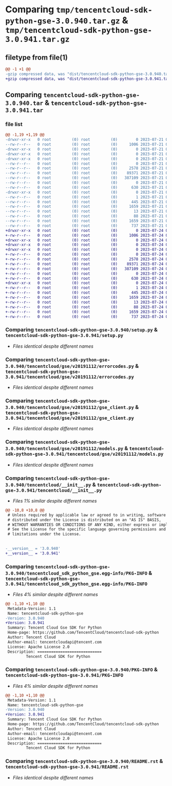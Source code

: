 # Comparing `tmp/tencentcloud-sdk-python-gse-3.0.940.tar.gz` & `tmp/tencentcloud-sdk-python-gse-3.0.941.tar.gz`

## filetype from file(1)

```diff
@@ -1 +1 @@
-gzip compressed data, was "dist/tencentcloud-sdk-python-gse-3.0.940.tar", last modified: Fri Jul 21 00:32:05 2023, max compression
+gzip compressed data, was "dist/tencentcloud-sdk-python-gse-3.0.941.tar", last modified: Mon Jul 24 00:37:45 2023, max compression
```

## Comparing `tencentcloud-sdk-python-gse-3.0.940.tar` & `tencentcloud-sdk-python-gse-3.0.941.tar`

### file list

```diff
@@ -1,19 +1,19 @@
-drwxr-xr-x   0 root         (0) root         (0)        0 2023-07-21 00:32:05.000000 tencentcloud-sdk-python-gse-3.0.940/
--rw-r--r--   0 root         (0) root         (0)     1006 2023-07-21 00:32:05.000000 tencentcloud-sdk-python-gse-3.0.940/setup.py
-drwxr-xr-x   0 root         (0) root         (0)        0 2023-07-21 00:32:05.000000 tencentcloud-sdk-python-gse-3.0.940/tencentcloud/
-drwxr-xr-x   0 root         (0) root         (0)        0 2023-07-21 00:32:05.000000 tencentcloud-sdk-python-gse-3.0.940/tencentcloud/gse/
-drwxr-xr-x   0 root         (0) root         (0)        0 2023-07-21 00:32:05.000000 tencentcloud-sdk-python-gse-3.0.940/tencentcloud/gse/v20191112/
--rw-r--r--   0 root         (0) root         (0)        0 2023-07-21 00:32:05.000000 tencentcloud-sdk-python-gse-3.0.940/tencentcloud/gse/v20191112/__init__.py
--rw-r--r--   0 root         (0) root         (0)     2578 2023-07-21 00:32:05.000000 tencentcloud-sdk-python-gse-3.0.940/tencentcloud/gse/v20191112/errorcodes.py
--rw-r--r--   0 root         (0) root         (0)    89371 2023-07-21 00:32:05.000000 tencentcloud-sdk-python-gse-3.0.940/tencentcloud/gse/v20191112/gse_client.py
--rw-r--r--   0 root         (0) root         (0)   387109 2023-07-21 00:32:05.000000 tencentcloud-sdk-python-gse-3.0.940/tencentcloud/gse/v20191112/models.py
--rw-r--r--   0 root         (0) root         (0)        0 2023-07-21 00:32:05.000000 tencentcloud-sdk-python-gse-3.0.940/tencentcloud/gse/__init__.py
--rw-r--r--   0 root         (0) root         (0)      630 2023-07-21 00:32:05.000000 tencentcloud-sdk-python-gse-3.0.940/tencentcloud/__init__.py
-drwxr-xr-x   0 root         (0) root         (0)        0 2023-07-21 00:32:05.000000 tencentcloud-sdk-python-gse-3.0.940/tencentcloud_sdk_python_gse.egg-info/
--rw-r--r--   0 root         (0) root         (0)        1 2023-07-21 00:32:05.000000 tencentcloud-sdk-python-gse-3.0.940/tencentcloud_sdk_python_gse.egg-info/dependency_links.txt
--rw-r--r--   0 root         (0) root         (0)      445 2023-07-21 00:32:05.000000 tencentcloud-sdk-python-gse-3.0.940/tencentcloud_sdk_python_gse.egg-info/SOURCES.txt
--rw-r--r--   0 root         (0) root         (0)     1659 2023-07-21 00:32:05.000000 tencentcloud-sdk-python-gse-3.0.940/tencentcloud_sdk_python_gse.egg-info/PKG-INFO
--rw-r--r--   0 root         (0) root         (0)       13 2023-07-21 00:32:05.000000 tencentcloud-sdk-python-gse-3.0.940/tencentcloud_sdk_python_gse.egg-info/top_level.txt
--rw-r--r--   0 root         (0) root         (0)       88 2023-07-21 00:32:05.000000 tencentcloud-sdk-python-gse-3.0.940/setup.cfg
--rw-r--r--   0 root         (0) root         (0)     1659 2023-07-21 00:32:05.000000 tencentcloud-sdk-python-gse-3.0.940/PKG-INFO
--rw-r--r--   0 root         (0) root         (0)      737 2023-07-21 00:32:05.000000 tencentcloud-sdk-python-gse-3.0.940/README.rst
+drwxr-xr-x   0 root         (0) root         (0)        0 2023-07-24 00:37:45.000000 tencentcloud-sdk-python-gse-3.0.941/
+-rw-r--r--   0 root         (0) root         (0)     1006 2023-07-24 00:37:45.000000 tencentcloud-sdk-python-gse-3.0.941/setup.py
+drwxr-xr-x   0 root         (0) root         (0)        0 2023-07-24 00:37:45.000000 tencentcloud-sdk-python-gse-3.0.941/tencentcloud/
+drwxr-xr-x   0 root         (0) root         (0)        0 2023-07-24 00:37:45.000000 tencentcloud-sdk-python-gse-3.0.941/tencentcloud/gse/
+drwxr-xr-x   0 root         (0) root         (0)        0 2023-07-24 00:37:45.000000 tencentcloud-sdk-python-gse-3.0.941/tencentcloud/gse/v20191112/
+-rw-r--r--   0 root         (0) root         (0)        0 2023-07-24 00:37:45.000000 tencentcloud-sdk-python-gse-3.0.941/tencentcloud/gse/v20191112/__init__.py
+-rw-r--r--   0 root         (0) root         (0)     2578 2023-07-24 00:37:45.000000 tencentcloud-sdk-python-gse-3.0.941/tencentcloud/gse/v20191112/errorcodes.py
+-rw-r--r--   0 root         (0) root         (0)    89371 2023-07-24 00:37:45.000000 tencentcloud-sdk-python-gse-3.0.941/tencentcloud/gse/v20191112/gse_client.py
+-rw-r--r--   0 root         (0) root         (0)   387109 2023-07-24 00:37:45.000000 tencentcloud-sdk-python-gse-3.0.941/tencentcloud/gse/v20191112/models.py
+-rw-r--r--   0 root         (0) root         (0)        0 2023-07-24 00:37:45.000000 tencentcloud-sdk-python-gse-3.0.941/tencentcloud/gse/__init__.py
+-rw-r--r--   0 root         (0) root         (0)      630 2023-07-24 00:37:45.000000 tencentcloud-sdk-python-gse-3.0.941/tencentcloud/__init__.py
+drwxr-xr-x   0 root         (0) root         (0)        0 2023-07-24 00:37:45.000000 tencentcloud-sdk-python-gse-3.0.941/tencentcloud_sdk_python_gse.egg-info/
+-rw-r--r--   0 root         (0) root         (0)        1 2023-07-24 00:37:45.000000 tencentcloud-sdk-python-gse-3.0.941/tencentcloud_sdk_python_gse.egg-info/dependency_links.txt
+-rw-r--r--   0 root         (0) root         (0)      445 2023-07-24 00:37:45.000000 tencentcloud-sdk-python-gse-3.0.941/tencentcloud_sdk_python_gse.egg-info/SOURCES.txt
+-rw-r--r--   0 root         (0) root         (0)     1659 2023-07-24 00:37:45.000000 tencentcloud-sdk-python-gse-3.0.941/tencentcloud_sdk_python_gse.egg-info/PKG-INFO
+-rw-r--r--   0 root         (0) root         (0)       13 2023-07-24 00:37:45.000000 tencentcloud-sdk-python-gse-3.0.941/tencentcloud_sdk_python_gse.egg-info/top_level.txt
+-rw-r--r--   0 root         (0) root         (0)       88 2023-07-24 00:37:45.000000 tencentcloud-sdk-python-gse-3.0.941/setup.cfg
+-rw-r--r--   0 root         (0) root         (0)     1659 2023-07-24 00:37:45.000000 tencentcloud-sdk-python-gse-3.0.941/PKG-INFO
+-rw-r--r--   0 root         (0) root         (0)      737 2023-07-24 00:37:45.000000 tencentcloud-sdk-python-gse-3.0.941/README.rst
```

### Comparing `tencentcloud-sdk-python-gse-3.0.940/setup.py` & `tencentcloud-sdk-python-gse-3.0.941/setup.py`

 * *Files identical despite different names*

### Comparing `tencentcloud-sdk-python-gse-3.0.940/tencentcloud/gse/v20191112/errorcodes.py` & `tencentcloud-sdk-python-gse-3.0.941/tencentcloud/gse/v20191112/errorcodes.py`

 * *Files identical despite different names*

### Comparing `tencentcloud-sdk-python-gse-3.0.940/tencentcloud/gse/v20191112/gse_client.py` & `tencentcloud-sdk-python-gse-3.0.941/tencentcloud/gse/v20191112/gse_client.py`

 * *Files identical despite different names*

### Comparing `tencentcloud-sdk-python-gse-3.0.940/tencentcloud/gse/v20191112/models.py` & `tencentcloud-sdk-python-gse-3.0.941/tencentcloud/gse/v20191112/models.py`

 * *Files identical despite different names*

### Comparing `tencentcloud-sdk-python-gse-3.0.940/tencentcloud/__init__.py` & `tencentcloud-sdk-python-gse-3.0.941/tencentcloud/__init__.py`

 * *Files 1% similar despite different names*

```diff
@@ -10,8 +10,8 @@
 # Unless required by applicable law or agreed to in writing, software
 # distributed under the License is distributed on an "AS IS" BASIS,
 # WITHOUT WARRANTIES OR CONDITIONS OF ANY KIND, either express or implied.
 # See the License for the specific language governing permissions and
 # limitations under the License.
 
 
-__version__ = '3.0.940'
+__version__ = '3.0.941'
```

### Comparing `tencentcloud-sdk-python-gse-3.0.940/tencentcloud_sdk_python_gse.egg-info/PKG-INFO` & `tencentcloud-sdk-python-gse-3.0.941/tencentcloud_sdk_python_gse.egg-info/PKG-INFO`

 * *Files 4% similar despite different names*

```diff
@@ -1,10 +1,10 @@
 Metadata-Version: 1.1
 Name: tencentcloud-sdk-python-gse
-Version: 3.0.940
+Version: 3.0.941
 Summary: Tencent Cloud Gse SDK for Python
 Home-page: https://github.com/TencentCloud/tencentcloud-sdk-python
 Author: Tencent Cloud
 Author-email: tencentcloudapi@tencent.com
 License: Apache License 2.0
 Description: ============================
         Tencent Cloud SDK for Python
```

### Comparing `tencentcloud-sdk-python-gse-3.0.940/PKG-INFO` & `tencentcloud-sdk-python-gse-3.0.941/PKG-INFO`

 * *Files 4% similar despite different names*

```diff
@@ -1,10 +1,10 @@
 Metadata-Version: 1.1
 Name: tencentcloud-sdk-python-gse
-Version: 3.0.940
+Version: 3.0.941
 Summary: Tencent Cloud Gse SDK for Python
 Home-page: https://github.com/TencentCloud/tencentcloud-sdk-python
 Author: Tencent Cloud
 Author-email: tencentcloudapi@tencent.com
 License: Apache License 2.0
 Description: ============================
         Tencent Cloud SDK for Python
```

### Comparing `tencentcloud-sdk-python-gse-3.0.940/README.rst` & `tencentcloud-sdk-python-gse-3.0.941/README.rst`

 * *Files identical despite different names*

